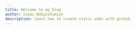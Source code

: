```yaml
---
title: Welcome to my blog
author: Isaac Ndayishimiye
description: learn how to create static webs with github
---
```


